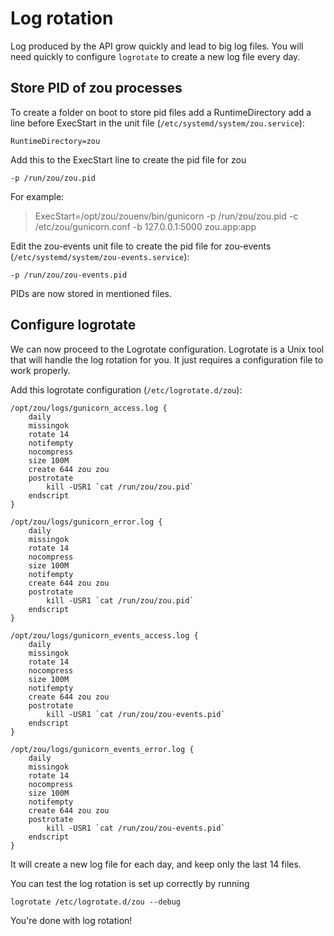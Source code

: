 # Log rotation

Log produced by the API grow quickly and lead to big log files. You will need
quickly to configure `logrotate` to create a new log file every day.


## Store PID of zou processes

To create a folder on boot to store pid files add a RuntimeDirectory add a line
before ExecStart in the unit file
(`/etc/systemd/system/zou.service`):

```
RuntimeDirectory=zou
```

Add this to the ExecStart line to create the pid file for zou

```
-p /run/zou/zou.pid
```
For example:
> ExecStart=/opt/zou/zouenv/bin/gunicorn -p /run/zou/zou.pid  -c /etc/zou/gunicorn.conf -b 127.0.0.1:5000 zou.app:app

Edit the zou-events unit file to create the pid file for zou-events  
(`/etc/systemd/system/zou-events.service`):

```
-p /run/zou/zou-events.pid
```

PIDs are now stored in mentioned files. 

## Configure logrotate

We can now proceed to the Logrotate configuration. Logrotate is a Unix tool 
that will handle the log rotation for you. It just requires a configuration 
file to work properly.

Add this logrotate configuration (`/etc/logrotate.d/zou`):

```
/opt/zou/logs/gunicorn_access.log {
    daily
    missingok
    rotate 14
    notifempty
    nocompress
    size 100M
    create 644 zou zou
    postrotate
        kill -USR1 `cat /run/zou/zou.pid`
    endscript
}

/opt/zou/logs/gunicorn_error.log {
    daily
    missingok
    rotate 14
    nocompress
    size 100M
    notifempty
    create 644 zou zou
    postrotate
        kill -USR1 `cat /run/zou/zou.pid`
    endscript
}

/opt/zou/logs/gunicorn_events_access.log {
    daily
    missingok
    rotate 14
    nocompress
    size 100M
    notifempty
    create 644 zou zou
    postrotate
        kill -USR1 `cat /run/zou/zou-events.pid`
    endscript
}

/opt/zou/logs/gunicorn_events_error.log {
    daily
    missingok
    rotate 14
    nocompress
    size 100M
    notifempty
    create 644 zou zou
    postrotate
        kill -USR1 `cat /run/zou/zou-events.pid`
    endscript
}
```

It will create a new log file for each day, and keep only the last 14 files.

You can test the log rotation is set up correctly by running
```
logrotate /etc/logrotate.d/zou --debug
```
You're done with log rotation!
